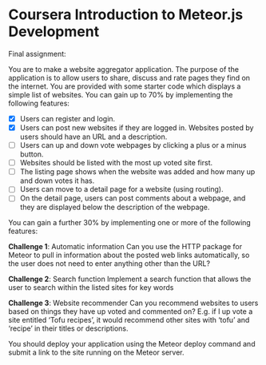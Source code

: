 # Coursera Introduction to Meteor.js Development

Final assignment:

You are to make a website aggregator application. The purpose of the application
is to allow users to share, discuss and rate pages they find on the internet.
You are provided with some starter code which displays a simple list of websites.
You can gain up to 70% by implementing the following features:

* [x] Users can register and login.
* [x] Users can post new websites if they are logged in. Websites posted by users should have an URL and a description.
* [ ] Users can up and down vote webpages by clicking a plus or a minus button.
* [ ] Websites should be listed with the most up voted site first.
* [ ] The listing page shows when the website was added and how many up and down votes it has.
* [ ] Users can move to a detail page for a website (using routing).
* [ ] On the detail page, users can post comments about a webpage, and they are displayed below the description of the webpage.

You can gain a further 30% by implementing one or more of the following features:

**Challenge 1**: Automatic information
Can you use the HTTP package for Meteor to pull in information about the posted web links automatically, so the user does not need to enter anything other than the URL?

**Challenge 2**: Search function
Implement a search function that allows the user to search within the listed sites for key words

**Challenge 3**: Website recommender
Can you recommend websites to users based on things they have up voted and commented on? E.g. if I up vote a site entitled ‘Tofu recipes’, it would recommend other sites with ‘tofu’ and ‘recipe’ in their titles or descriptions.

You should deploy your application using the Meteor deploy command and submit a link to the site running on the Meteor server.
